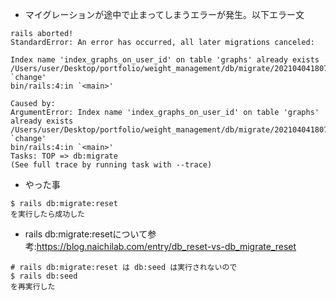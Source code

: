 - マイグレーションが途中で止まってしまうエラーが発生。以下エラー文
```
rails aborted!
StandardError: An error has occurred, all later migrations canceled:

Index name 'index_graphs_on_user_id' on table 'graphs' already exists
/Users/user/Desktop/portfolio/weight_management/db/migrate/20210404180742_create_graphs.rb:3:in `change'
bin/rails:4:in `<main>'

Caused by:
ArgumentError: Index name 'index_graphs_on_user_id' on table 'graphs' already exists
/Users/user/Desktop/portfolio/weight_management/db/migrate/20210404180742_create_graphs.rb:3:in `change'
bin/rails:4:in `<main>'
Tasks: TOP => db:migrate
(See full trace by running task with --trace)
```

- やった事
```
$ rails db:migrate:reset
を実行したら成功した
```
- rails db:migrate:resetについて参考:https://blog.naichilab.com/entry/db_reset-vs-db_migrate_reset
```
# rails db:migrate:reset は db:seed は実行されないので
$ rails db:seed
を再実行した
```

